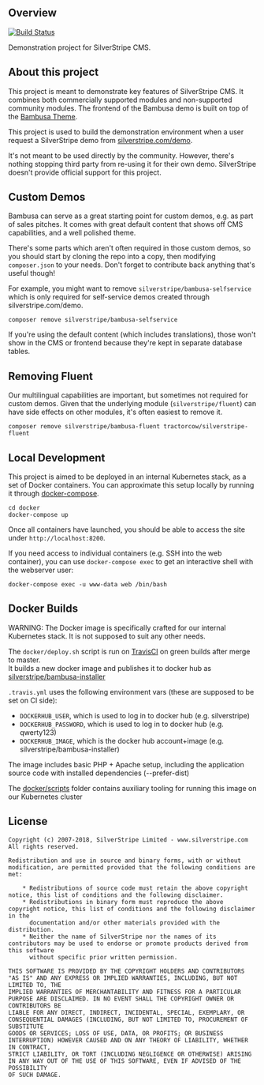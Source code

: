 ## Overview

[![Build Status](https://travis-ci.com/silverstripe/bambusa-installer.svg?branch=master)](https://travis-ci.com/silverstripe/bambusa-installer)

Demonstration project for SilverStripe CMS.

## About this project

This project is meant to demonstrate key features of SilverStripe CMS. It combines both commercially supported modules and non-supported community modules. The frontend of the Bambusa demo is built on top of the [Bambusa Theme](https://github.com/silverstripe/bambusa-theme).

This project is used to build the demonstration environment when a user request a SilverStripe demo from [silverstripe.com/demo](https://silverstripe.com/demo). 

It's not meant to be used directly by the community. However, there's nothing stopping third party from re-using it for their own demo. SilverStripe doesn't provide official support for this project.

## Custom Demos

Bambusa can serve as a great starting point for custom demos,
e.g. as part of sales pitches. It comes with great default content
that shows off CMS capabilities, and a well polished theme.

There's some parts which aren't often required in those custom demos,
so you should start by cloning the repo into a copy,
then modifying `composer.json` to your needs.
Don't forget to contribute back anything that's useful though!

For example, you might want to remove `silverstripe/bambusa-selfservice`
which is only required for self-service demos created through silverstripe.com/demo.

```
composer remove silverstripe/bambusa-selfservice
```

If you're using the default content (which includes translations),
those won't show in the CMS or frontend because they're kept in separate database tables.

## Removing Fluent

Our multilingual capabilities are important, but sometimes not required for custom demos.
Given that the underlying module (`silverstripe/fluent`) can
have side effects on other modules, it's often easiest to remove it.  

```
composer remove silverstripe/bambusa-fluent tractorcow/silverstripe-fluent
```



## Local Development

This project is aimed to be deployed in an internal Kubernetes stack,
as a set of Docker containers. You can approximate this setup locally
by running it through [docker-compose](https://docs.docker.com/compose/).

```
cd docker
docker-compose up
```  

Once all containers have launched, you should be able to access the site
under `http://localhost:8200`.

If you need access to individual containers (e.g. SSH into the web container),
you can use `docker-compose exec` to get an interactive shell
with the webserver user:

```
docker-compose exec -u www-data web /bin/bash
``` 

## Docker Builds

WARNING: The Docker image is specifically crafted for our internal Kubernetes stack. It is not supposed to suit any other needs.

The `docker/deploy.sh` script is run on [TravisCI](../.travis.yml) on green builds after merge to master.  
It builds a new docker image and publishes it to docker hub as [silverstripe/bambusa-installer](https://hub.docker.com/r/silverstripe/bambusa-installer)

`.travis.yml` uses the following environment vars (these are supposed to be set on CI side):
  - `DOCKERHUB_USER`, which is used to log in to docker hub (e.g. silverstripe)
  - `DOCKERHUB_PASSWORD`, which is used to log in to docker hub (e.g. qwerty123)
  - `DOCKERHUB_IMAGE`, which is the docker hub account+image (e.g. silverstripe/bambusa-installer)

The image includes basic PHP + Apache setup, including the application source code with installed dependencies (--prefer-dist)

The [docker/scripts](./docker/scripts) folder contains auxiliary tooling for running this image on our Kubernetes cluster


## License

    Copyright (c) 2007-2018, SilverStripe Limited - www.silverstripe.com
    All rights reserved.

    Redistribution and use in source and binary forms, with or without modification, are permitted provided that the following conditions are met:

        * Redistributions of source code must retain the above copyright notice, this list of conditions and the following disclaimer.
        * Redistributions in binary form must reproduce the above copyright notice, this list of conditions and the following disclaimer in the
          documentation and/or other materials provided with the distribution.
        * Neither the name of SilverStripe nor the names of its contributors may be used to endorse or promote products derived from this software
          without specific prior written permission.

    THIS SOFTWARE IS PROVIDED BY THE COPYRIGHT HOLDERS AND CONTRIBUTORS "AS IS" AND ANY EXPRESS OR IMPLIED WARRANTIES, INCLUDING, BUT NOT LIMITED TO, THE
    IMPLIED WARRANTIES OF MERCHANTABILITY AND FITNESS FOR A PARTICULAR PURPOSE ARE DISCLAIMED. IN NO EVENT SHALL THE COPYRIGHT OWNER OR CONTRIBUTORS BE
    LIABLE FOR ANY DIRECT, INDIRECT, INCIDENTAL, SPECIAL, EXEMPLARY, OR CONSEQUENTIAL DAMAGES (INCLUDING, BUT NOT LIMITED TO, PROCUREMENT OF SUBSTITUTE
    GOODS OR SERVICES; LOSS OF USE, DATA, OR PROFITS; OR BUSINESS INTERRUPTION) HOWEVER CAUSED AND ON ANY THEORY OF LIABILITY, WHETHER IN CONTRACT,
    STRICT LIABILITY, OR TORT (INCLUDING NEGLIGENCE OR OTHERWISE) ARISING IN ANY WAY OUT OF THE USE OF THIS SOFTWARE, EVEN IF ADVISED OF THE POSSIBILITY
    OF SUCH DAMAGE.
